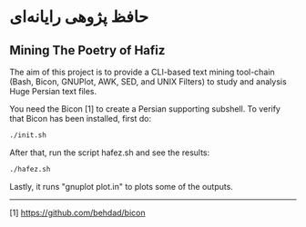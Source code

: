 

# حافظ‌‌ پژوهی رایانه‌ای
## Mining The Poetry of Hafiz

The aim of this project is to provide a CLI-based text mining tool-chain (Bash, Bicon, GNUPlot, AWK, SED, and UNIX Filters) to study and analysis Huge Persian text files.

You need the Bicon [1] to create a Persian supporting subshell. To verify that Bicon has been installed, first do:
```sh
./init.sh
```
After that, run the script hafez.sh and see the results:
```sh
./hafez.sh
```
Lastly, it runs "gnuplot plot.in" to plots some of the outputs.

---
[1] https://github.com/behdad/bicon
